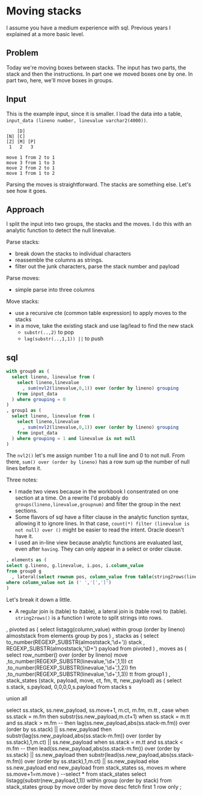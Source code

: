 # Moving stacks
I assume you have a medium experience with sql. Previous years I explained at a more basic level.
## Problem
Today we're moving boxes between stacks. The input has two parts, the stack and then the instructions. In part one we moved boxes one by one. In part two, here, we'll move boxes in groups.
## Input
This is the example input, since it is smaller. I load the data into a table, `input_data (lineno number, linevalue varchar2(4000))`. 
```
    [D]    
[N] [C]    
[Z] [M] [P]
 1   2   3 

move 1 from 2 to 1
move 3 from 1 to 3
move 2 from 2 to 1
move 1 from 1 to 2
```
Parsing the moves is straightforward. The stacks are something else. Let's see how it goes.
## Approach
I split the input into two groups, the stacks and the moves. I do this with an analytic function to detect the null linevalue.

Parse stacks:
- break down the stacks to individual characters
- reassemble the columns as strings.
- filter out the junk characters, parse the stack number and payload

Parse moves:
- simple parse into three columns

Move stacks:
- use a recursive cte (common table expression) to apply moves to the stacks
- in a move, take the existing stack and use lag/lead to find the new stack
  - `substr(..,2)` to pop
  - `lag(substr(..,1,1)) ||` to push

## sql

```sql
with group0 as (
  select lineno, linevalue from (
    select lineno,linevalue
      , sum(nvl2(linevalue,0,1)) over (order by lineno) grouping
    from input_data
  ) where grouping = 0
)
, group1 as (
  select lineno, linevalue from (
    select lineno,linevalue
      , sum(nvl2(linevalue,0,1)) over (order by lineno) grouping
    from input_data
  ) where grouping = 1 and linevalue is not null
)
```
The `nvl2()` let's me assign number 1 to a null line and 0 to not null. From there, `sum() over (order by lineno)` has a row sum up the number of null lines before it.

Three notes:
- I made two views because in the workbook I consentrated on one section at a time. On a rewrite I'd probably do `groups(lineno,linevalue,groupnum)` and filter the group in the next sections.
- Some flavors of sql have a filter clause in the analytic function syntax, allowing it to ignore lines. In that case, `count(*) filter (linevalue is not null) over ()` might be easier to read the intent. Oracle doesn't have it.
- I used an in-line view because analytic functions are evaluated last, even after `having`. They can only appear in a select or order clause.
```sql
, elements as (
select g.lineno, g.linevalue, i.pos, i.column_value
from group0 g
  , lateral(select rownum pos, column_value from table(string2rows(linevalue))) i
where column_value not in (' ','[',']')
)
```
Let's break it down a little.
- A regular join is (table) to (table), a lateral join is (table row) to (table). 
`string2rows()` is a function I wrote to split strings into rows. 


, pivoted as (
select listagg(column_value) within group (order by lineno) almoststack
from elements
group by pos
)
, stacks as (
select to_number(REGEXP_SUBSTR(almoststack,'\d+')) stack
, REGEXP_SUBSTR(almoststack,'\D+') payload
from pivoted
)
, moves as (
    select
      row_number() over (order by lineno) move
      ,to_number(REGEXP_SUBSTR(linevalue,'\d+',1,1)) ct
      ,to_number(REGEXP_SUBSTR(linevalue,'\d+',1,2)) fm
      ,to_number(REGEXP_SUBSTR(linevalue,'\d+',1,3)) tt
    from group1
)
, stack_states (stack, payload, move, ct, fm, tt, new_payload) as (
  select s.stack, s.payload, 0,0,0,0,s.payload
  from stacks s

  union all

  select ss.stack, ss.new_payload, ss.move+1, m.ct, m.fm, m.tt
    , case
        when ss.stack = m.fm
          then substr(ss.new_payload,m.ct+1)
        when ss.stack = m.tt and ss.stack > m.fm
--          then lag(ss.new_payload,abs(ss.stack-m.fm)) over (order by ss.stack) || ss.new_payload
          then substr(lag(ss.new_payload,abs(ss.stack-m.fm)) over (order by ss.stack),1,m.ct) || ss.new_payload
        when ss.stack = m.tt and ss.stack < m.fm
--          then lead(ss.new_payload,abs(ss.stack-m.fm)) over (order by ss.stack) || ss.new_payload
          then substr(lead(ss.new_payload,abs(ss.stack-m.fm)) over (order by ss.stack),1,m.ct) || ss.new_payload
        else ss.new_payload
      end new_payload
  from stack_states ss, moves m
  where ss.move+1=m.move
)
--select * from stack_states
select listagg(substr(new_payload,1,1)) within group (order by stack)
from stack_states
group by move
order by move desc fetch first 1 row only
;
```